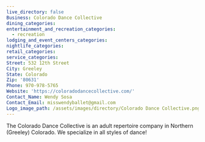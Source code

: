 ```yaml
---
live_directory: false
Business: Colorado Dance Collective
dining_categories:
entertainment_and_recreation_categories:
  - recreation
lodging_and_event_centers_categories:
nightlife_categories:
retail_categories:
service_categories:
Street: 532 12th Street
City: Greeley
State: Colorado
Zip: '80631'
Phone: 970-978-5765
Website: 'https://coloradodancecollective.com/'
Contact_Name: Wendy Sosa
Contact_Email: misswendyballet@gmail.com
Logo_image_path: /assets/images/directory/Colorado Dance Collective.png
---
```


The Colorado Dance Collective is an adult repertoire company in Northern (Greeley) Colorado. We specialize in all styles of dance\!